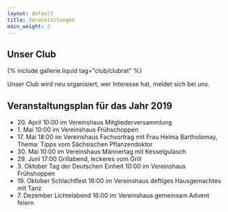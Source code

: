 ```yaml
---
layout: default
title: Veranstaltungen
main_weight: 2
---
```


## Unser Club

{% include gallerie.liquid tag="club/clubrat" %}

Unser Club wird neu organisiert, wer Interesse hat, meldet sich bei uns.


## Veranstaltungsplan für das Jahr 2019 

- 20\. April 10:00 im Vereinshaus Mitgliederversammlung
- 1\. Mai 10:00 im Vereinshaus Frühschoppen
- 17\. Mai 18:00 im Vereinshaus Fachvortrag mit Frau Helma Bartholomay, Thema: Tipps vom Sächsischen Pflanzendoktor 
- 30\. Mai 10:00 im Vereinshaus Männertag mit Kesselgulasch 
- 29\. Juni 17:00 Grillabend, leckeres vom Grill
- 3\. Oktober Tag der Deutschen Einheit 10:00 im Vereinshaus Frühshoppen 
- 19\. Oktober Schlachtfest 18:00 im Vereinshaus deftiges Hausgemachtes mit Tanz 
- 7\.  Dezember Lichtelabend 16:00 im Vereinshaus gemeinsam Advent feiern


  

